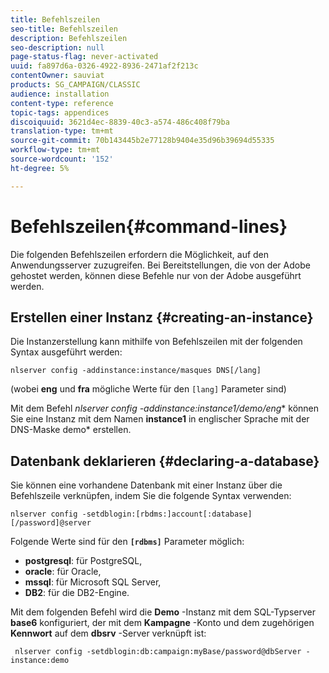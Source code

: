 ```yaml
---
title: Befehlszeilen
seo-title: Befehlszeilen
description: Befehlszeilen
seo-description: null
page-status-flag: never-activated
uuid: fa897d6a-0326-4922-8936-2471af2f213c
contentOwner: sauviat
products: SG_CAMPAIGN/CLASSIC
audience: installation
content-type: reference
topic-tags: appendices
discoiquuid: 3621d4ec-8839-40c3-a574-486c408f79ba
translation-type: tm+mt
source-git-commit: 70b143445b2e77128b9404e35d96b39694d55335
workflow-type: tm+mt
source-wordcount: '152'
ht-degree: 5%

---
```



# Befehlszeilen{#command-lines}

Die folgenden Befehlszeilen erfordern die Möglichkeit, auf den Anwendungsserver zuzugreifen. Bei Bereitstellungen, die von der Adobe gehostet werden, können diese Befehle nur von der Adobe ausgeführt werden.

## Erstellen einer Instanz {#creating-an-instance}

Die Instanzerstellung kann mithilfe von Befehlszeilen mit der folgenden Syntax ausgeführt werden:

```
nlserver config -addinstance:instance/masques DNS[/lang]
```

(wobei **eng** und **fra** mögliche Werte für den `[lang]` Parameter sind)

Mit dem Befehl **nlserver config -addinstance:instance1/demo*/eng** können Sie eine Instanz mit dem Namen **instance1** in englischer Sprache mit der DNS-Maske demo* erstellen.

## Datenbank deklarieren {#declaring-a-database}

Sie können eine vorhandene Datenbank mit einer Instanz über die Befehlszeile verknüpfen, indem Sie die folgende Syntax verwenden:

```
nlserver config -setdblogin:[rbdms:]account[:database][/password]@server
```

Folgende Werte sind für den **`[rdbms]`** Parameter möglich:

* **postgresql**: für PostgreSQL,
* **oracle**: für Oracle,
* **mssql**: für Microsoft SQL Server,
* **DB2**: für die DB2-Engine.

Mit dem folgenden Befehl wird die **Demo** -Instanz mit dem SQL-Typserver **base6** konfiguriert, der mit dem **Kampagne** -Konto und dem zugehörigen **Kennwort** auf dem **dbsrv** -Server verknüpft ist:

```
 nlserver config -setdblogin:db:campaign:myBase/password@dbServer -instance:demo
```

